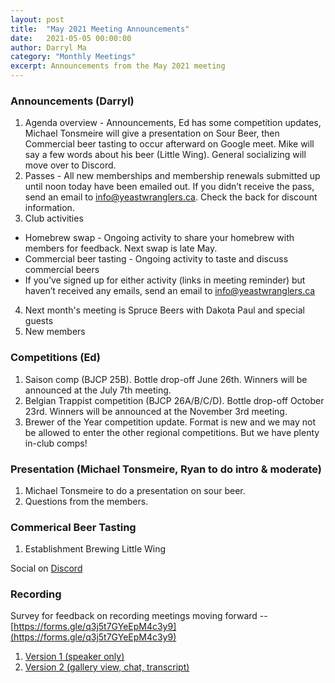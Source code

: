 ```yaml
---
layout: post
title:  "May 2021 Meeting Announcements"
date:   2021-05-05 00:00:00
author: Darryl Ma
category: "Monthly Meetings"
excerpt: Announcements from the May 2021 meeting
---
```


### Announcements (Darryl)
1. Agenda overview - Announcements, Ed has some competition updates, Michael Tonsmeire will give a presentation on Sour Beer, then Commercial beer tasting to occur afterward on Google meet.  Mike will say a few words about his beer (Little Wing). General socializing will move over to Discord.
2. Passes - All new memberships and membership renewals submitted up until noon today have been emailed out. If you didn’t receive the pass, send an email to info@yeastwranglers.ca. Check the back for discount information.
3. Club activities
  - Homebrew swap - Ongoing activity to share your homebrew with members for feedback.  Next swap is late May.
  - Commercial beer tasting - Ongoing activity to taste and discuss commercial beers
  - If you’ve signed up for either activity (links in meeting reminder) but haven’t received any emails, send an email to info@yeastwranglers.ca 
4. Next month's meeting is Spruce Beers with Dakota Paul and special guests 
5. New members

### Competitions (Ed)
1. Saison comp (BJCP 25B).  Bottle drop-off June 26th.  Winners will be announced at the July 7th meeting.
2. Belgian Trappist competition (BJCP 26A/B/C/D).  Bottle drop-off October 23rd.  Winners will be announced at the November 3rd meeting.
3. Brewer of the Year competition update.  Format is new and we may not be allowed to enter the other regional competitions.  But we have plenty in-club comps!

### Presentation (Michael Tonsmeire, Ryan to do intro & moderate)

1. Michael Tonsmeire to do a presentation on sour beer.
2. Questions from the members.

### Commerical Beer Tasting
1. Establishment Brewing Little Wing

Social on [Discord](https://discord.gg/zK9svhq)

### Recording
Survey for feedback on recording meetings moving forward -- [https://forms.gle/q3j5t7GYeEpM4c3y9](https://forms.gle/q3j5t7GYeEpM4c3y9)
1. [Version 1 (speaker only)](https://youtu.be/crHMK9Qcx7A?t=861)
2. [Version 2 (gallery view, chat, transcript)](https://youtu.be/vrPnMNF5Tk8?t=164)